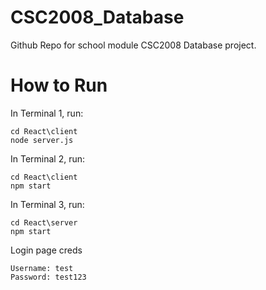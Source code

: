 # CSC2008_Database
Github Repo for school module CSC2008 Database project.

# How to Run
In Terminal 1, run:

```
cd React\client
node server.js
```

In Terminal 2, run:

```
cd React\client
npm start
```

In Terminal 3, run:
```
cd React\server
npm start
```

Login page creds
```
Username: test
Password: test123
```

